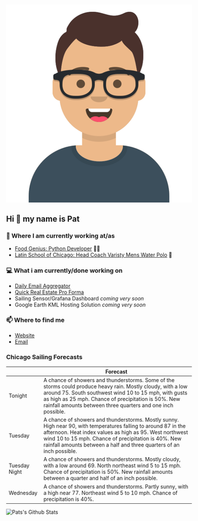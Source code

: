 [![Social banner for p-j-falconer](https://raw.githubusercontent.com/P-J-FALCONER/P-J-FALCONER/master/assets/avataaars.svg)](https://patfalconer.com/)
## Hi :wave: my name is Pat

### 💼 Where I am currently working at/as
- [Food Genius: Python Developer](https://getfoodgenius.com/) 🍔🐍
- [Latin School of Chicago: Head Coach Varisty Mens Water Polo](https://www.latinschool.org/) 🤽


### 💻 What i am currently/done working on
 - [Daily Email Aggregator](https://github.com/P-J-FALCONER/dott_daily_mail)
 - [Quick Real Estate Pro Forma](https://github.com/P-J-FALCONER/henry)
 - Sailing Sensor/Grafana Dashboard *coming very soon*
 - Google Earth KML Hosting Solution *coming very soon*

### 📫 Where to find me
 - [Website](https://patfalconer.com/)
 - [Email](mailto:patrick.j.falconer@gmail.com)


### Chicago Sailing Forecasts
|   | Forecast  |
|---|---|
| Tonight | A chance of showers and thunderstorms. Some of the storms could produce heavy rain. Mostly cloudy, with a low around 75. South southwest wind 10 to 15 mph, with gusts as high as 25 mph. Chance of precipitation is 50%. New rainfall amounts between three quarters and one inch possible. |
| Tuesday | A chance of showers and thunderstorms. Mostly sunny. High near 90, with temperatures falling to around 87 in the afternoon. Heat index values as high as 95. West northwest wind 10 to 15 mph. Chance of precipitation is 40%. New rainfall amounts between a half and three quarters of an inch possible. |
| Tuesday Night | A chance of showers and thunderstorms. Mostly cloudy, with a low around 69. North northeast wind 5 to 15 mph. Chance of precipitation is 50%. New rainfall amounts between a quarter and half of an inch possible. |
| Wednesday | A chance of showers and thunderstorms. Partly sunny, with a high near 77. Northeast wind 5 to 10 mph. Chance of precipitation is 40%. |

![Pats's Github Stats](https://github-readme-stats.vercel.app/api?username=p-j-falconer&show_icons=true&theme=radical)
